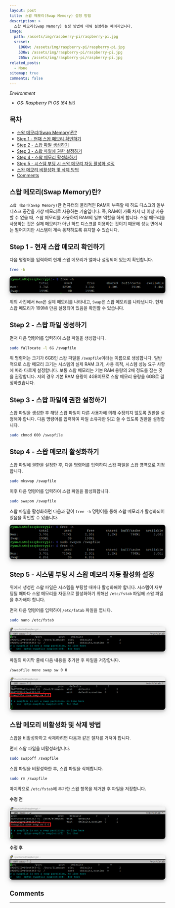```yaml
---
layout: post
title: 스왑 메모리(Swap Memory) 설정 방법
description: >
  스왑 메모리(Swap Memory) 설정 방법에 대해 설명하는 페이지입니다.
image:
  path: /assets/img/raspberry-pi/raspberry-pi.jpg
  srcset:
    1060w: /assets/img/raspberry-pi/raspberry-pi.jpg
    530w: /assets/img/raspberry-pi/raspberry-pi.jpg
    265w: /assets/img/raspberry-pi/raspberry-pi.jpg
related_posts:
  - None
sitemap: true
comments: false
---
```


<i>Environment</i>

- <i>OS: Raspberry Pi OS (64 bit)</i>

<h2> 목차 </h2>

- [스왑 메모리(Swap Memory)란?](#스왑-메모리swap-memory란)
- [Step 1 - 현재 스왑 메모리 확인하기](#step-1---현재-스왑-메모리-확인하기)
- [Step 2 - 스왑 파일 생성하기](#step-2---스왑-파일-생성하기)
- [Step 3 - 스왑 파일에 권한 설정하기](#step-3---스왑-파일에-권한-설정하기)
- [Step 4 - 스왑 메모리 활성화하기](#step-4---스왑-메모리-활성화하기)
- [Step 5 - 시스템 부팅 시 스왑 메모리 자동 활성화 설정](#step-5---시스템-부팅-시-스왑-메모리-자동-활성화-설정)
- [스왑 메모리 비활성화 및 삭제 방법](#스왑-메모리-비활성화-및-삭제-방법)
- [Comments](#comments)

## 스왑 메모리(Swap Memory)란?

`스왑 메모리(Swap Memory)`란 컴퓨터의 물리적인 RAM이 부족할 때 하드 디스크의 일부 디스크 공간을 가상 메모리로 사용하는 기술입니다. 즉, RAM이 가득 차서 더 이상 사용할 수 없을 때, 스왑 메모리를 사용하여 RAM의 일부 역할을 하게 합니다. 스왑 메모리를 사용하는 것은 실제 메모리가 아닌 하드 디스크를 이용하는 것이기 때문에 성능 면에서는 떨어지지만 시스템이 계속 동작하도록 유지할 수 있습니다.

## Step 1 - 현재 스왑 메모리 확인하기

다음 명령어를 입력하여 현재 스왑 메모리가 얼마나 설정되어 있는지 확인합니다.

```bash
free -h
```

<img src="/assets/img/raspberry-pi/swap/swap1.png" alt="swap1" style="box-shadow: 0 4px 8px 0 rgba(0, 0, 0, 0.2), 0 6px 20px 0 rgba(0, 0, 0, 0.19); border-radius: 0.5rem"/>

위의 사진에서 `Mem`은 실제 메모리를 나타내고, `Swap`은 스왑 메모리를 나타냅니다. 현재 스왑 메모리가 199Mi 만큼 설정되어 있음을 확인할 수 있습니다.

## Step 2 - 스왑 파일 생성하기

먼저 다음 명령어를 입력하여 스왑 파일을 생성합니다.

```bash
sudo fallocate -l 6G /swapfile
```

위 명령어는 크기가 6GB인 스왑 파일을 `/swapfile`이라는 이름으로 생성합니다. 일반적으로 스왑 메모리 크기는 시스템의 실제 RAM 크기, 사용 목적, 시스템 성능 요구 사항에 따라 다르게 설정합니다. 보통 스왑 메모리는 기본 RAM 용량의 2배 정도를 잡는 것을 권장합니다. 저의 경우 기본 RAM 용량이 4GB이므로 스왑 메모리 용량을 6GB로 결정하였습니다.

## Step 3 - 스왑 파일에 권한 설정하기

스왑 파일을 생성한 후 해당 스왑 파일이 다른 사용자에 의해 수정되지 않도록 권한을 설정해야 합니다. 다음 명령어를 입력하여 파일 소유자만 읽고 쓸 수 있도록 권한을 설정합니다.

```bash
sudo chmod 600 /swapfile
```

## Step 4 - 스왑 메모리 활성화하기

스왑 파일에 권한을 설정한 후, 다음 명령어를 입력하여 스왑 파일을 스왑 영역으로 지정합니다.

```bash
sudo mkswap /swapfile
```

이후 다음 명령어를 입력하여 스왑 파일을 활성화합니다.

```bash
sudo swapon /swapfile
```

스왑 파일을 활성화하면 다음과 같이 `free -h` 명령어를 통해 스왑 메모리가 활성화되어 있음을 확인할 수 있습니다.

<img src="/assets/img/raspberry-pi/swap/swap2.png" alt="swap2" style="box-shadow: 0 4px 8px 0 rgba(0, 0, 0, 0.2), 0 6px 20px 0 rgba(0, 0, 0, 0.19); border-radius: 0.5rem"/>

## Step 5 - 시스템 부팅 시 스왑 메모리 자동 활성화 설정

위에서 생성한 스왑 파일은 시스템을 부팅할 때마다 활성화해야 합니다. 시스템이 재부팅될 때마다 스왑 메모리를 자동으로 활성화하기 위해선 `/etc/fstab` 파일에 스왑 파일을 추가해야 합니다.

먼저 다음 명령어를 입력하여 `/etc/fatab` 파일을 엽니다.

```bash
sudo nano /etc/fstab
```

<img src="/assets/img/raspberry-pi/swap/swap3.png" alt="swap3" style="box-shadow: 0 4px 8px 0 rgba(0, 0, 0, 0.2), 0 6px 20px 0 rgba(0, 0, 0, 0.19); border-radius: 0.5rem"/>

파일의 마지막 줄에 다음 내용을 추가한 후 파일을 저장합니다.

```bash
/swapfile none swap sw 0 0
```

<img src="/assets/img/raspberry-pi/swap/swap4.png" alt="swap4" style="box-shadow: 0 4px 8px 0 rgba(0, 0, 0, 0.2), 0 6px 20px 0 rgba(0, 0, 0, 0.19); border-radius: 0.5rem"/>

## 스왑 메모리 비활성화 및 삭제 방법

스왑을 비활성화하고 삭제하려면 다음과 같은 절차를 거쳐야 합니다.

먼저 스왑 파일을 비활성화합니다.

```bash
sudo swapoff /swapfile
```

스왑 파일을 비활성화한 후, 스왑 파일을 삭제합니다.

```bash
sudo rm /swapfile
```

마지막으로 `/etc/fstab`에 추가한 스왑 항목을 제거한 후 파일을 저장합니다.

**수정 전**

<img src="/assets/img/raspberry-pi/swap/swap4.png" alt="swap4" style="box-shadow: 0 4px 8px 0 rgba(0, 0, 0, 0.2), 0 6px 20px 0 rgba(0, 0, 0, 0.19); border-radius: 0.5rem"/>

**수정 후**

<img src="/assets/img/raspberry-pi/swap/swap3.png" alt="swap3" style="box-shadow: 0 4px 8px 0 rgba(0, 0, 0, 0.2), 0 6px 20px 0 rgba(0, 0, 0, 0.19); border-radius: 0.5rem"/>

## Comments

<hr />
<script
  src="https://utteranc.es/client.js"
  repo="HyunJinNo/HyunJinNo.github.io"
  issue-term="pathname"
  theme="github-light"
  crossorigin="anonymous"
  async
></script>
